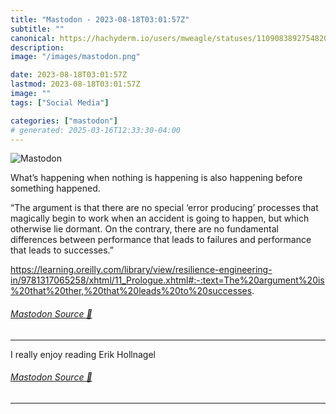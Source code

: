 ```yaml
---
title: "Mastodon - 2023-08-18T03:01:57Z"
subtitle: ""
canonical: https://hachyderm.io/users/mweagle/statuses/110908389275482001
description:
image: "/images/mastodon.png"

date: 2023-08-18T03:01:57Z
lastmod: 2023-08-18T03:01:57Z
image: ""
tags: ["Social Media"]

categories: ["mastodon"]
# generated: 2025-03-16T12:33:30-04:00
---
```

![Mastodon](/images/mastodon.png)

<p>What’s happening when nothing is happening is also happening before something happened.</p><p>“The argument is that there are no special ‘error producing’ processes that magically begin to work when an accident is going to happen, but which otherwise lie dormant. On the contrary, there are no fundamental differences between performance that leads to failures and performance that leads to successes.”</p><p><a href="https://learning.oreilly.com/library/view/resilience-engineering-in/9781317065258/xhtml/11_Prologue.xhtml#:-:text=The%20argument%20is%20that%20ther,%20that%20leads%20to%20successes" target="_blank" rel="nofollow noopener noreferrer" translate="no"><span class="invisible">https://</span><span class="ellipsis">learning.oreilly.com/library/v</span><span class="invisible">iew/resilience-engineering-in/9781317065258/xhtml/11_Prologue.xhtml#:-:text=The%20argument%20is%20that%20ther,%20that%20leads%20to%20successes</span></a>.</p>


###### [Mastodon Source 🐘](https://hachyderm.io/@mweagle/110908389275482001)

___

<p>I really enjoy reading Erik Hollnagel</p>


###### [Mastodon Source 🐘](https://hachyderm.io/@mweagle/110908403215705248)

___
